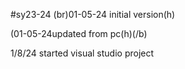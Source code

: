 #sy23-24
(br)01-05-24 initial version(h)

(01-05-24updated from pc(h)(/b)

1/8/24 started visual studio project